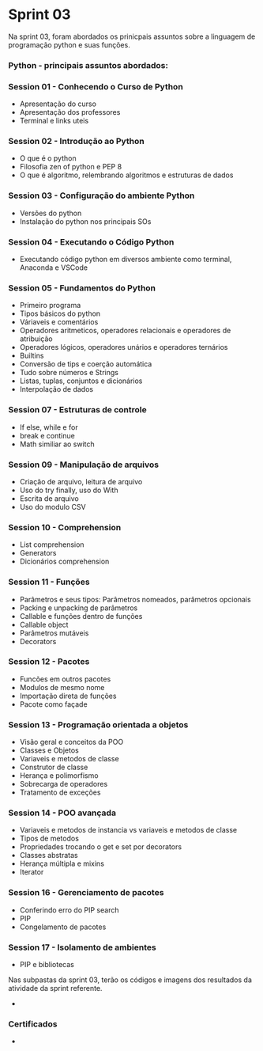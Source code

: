 # Sprint 03

Na sprint 03, foram abordados os prinicpais assuntos sobre a linguagem de programação python
e suas funções.

### Python - principais assuntos abordados:

### Session 01 - Conhecendo o Curso de Python
* Apresentação do curso
* Apresentação dos professores
* Terminal e links uteis

### Session 02 - Introdução ao Python
* O que é o python
* Filosofia zen of python e PEP 8
* O que é algoritmo, relembrando algoritmos e estruturas de dados

### Session 03 - Configuração do ambiente Python
* Versões do python 
* Instalação do python nos principais SOs

### Session 04 - Executando o Código Python
* Executando código python em diversos ambiente como terminal, Anaconda e VSCode

### Session 05 - Fundamentos do Python
* Primeiro programa
* Tipos básicos do python
* Váriaveis e comentários
* Operadores aritmeticos, operadores relacionais e operadores de atribuição
* Operadores lógicos, operadores unários e operadores ternários 
* Builtins
* Conversão de tips e coerção automática
* Tudo sobre números e Strings 
* Listas, tuplas, conjuntos e dicionários
* Interpolação de dados

### Session 07 - Estruturas de controle
* If else, while e for 
* break e continue
* Math similiar ao switch

### Session 09 - Manipulação de arquivos
* Criação de arquivo, leitura de arquivo 
* Uso do try finally, uso do With 
* Escrita de arquivo 
* Uso do modulo CSV

### Session 10 - Comprehension
* List comprehension
* Generators 
* Dicionários comprehension

### Session 11 - Funções
* Parâmetros e seus tipos: Parâmetros nomeados, parâmetros opcionais
* Packing e unpacking de parâmetros
* Callable e funções dentro de funções 
* Callable object
* Parâmetros mutáveis
* Decorators

### Session 12 - Pacotes
* Funcões em outros pacotes
* Modulos de mesmo nome
* Importação direta de funções
* Pacote como façade

### Session 13 - Programação orientada a objetos
* Visão geral e conceitos da POO
* Classes e Objetos
* Variaveis e metodos de classe
* Construtor de classe
* Herança e polimorfismo
* Sobrecarga de operadores 
* Tratamento de exceções 

### Session 14 - POO avançada
* Variaveis e metodos de instancia vs variaveis e metodos de classe
* Tipos de metodos
* Propriedades trocando o get e set por decorators
* Classes abstratas
* Herança múltipla e mixins
* Iterator

### Session 16 - Gerenciamento de pacotes
* Conferindo erro do PIP search 
* PIP
* Congelamento de pacotes

### Session 17 - Isolamento de ambientes
* PIP e bibliotecas

Nas subpastas da sprint 03, terão os códigos e imagens dos resultados da atividade da sprint referente.

* 

### Certificados

* 